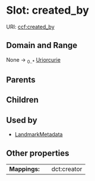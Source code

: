 
# Slot: created_by



URI: [ccf:created_by](http://purl.org/ccf/created_by)


## Domain and Range

None &#8594;  <sub>0..\*</sub> [Uriorcurie](types/Uriorcurie.md)

## Parents


## Children


## Used by

 * [LandmarkMetadata](LandmarkMetadata.md)

## Other properties

|  |  |  |
| --- | --- | --- |
| **Mappings:** | | dct:creator |